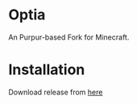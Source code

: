 # Optia

An Purpur-based Fork for Minecraft.

# Installation

Download release from [here](https://github.com/Minionguyjpro/Optia/releases)

